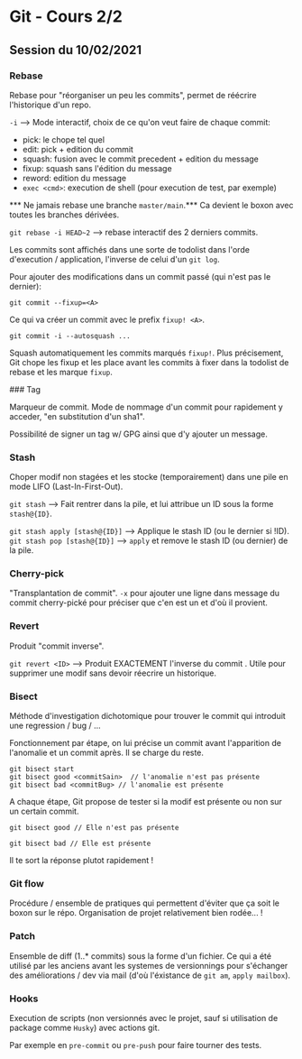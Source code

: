 # Git - Cours 2/2

## Session du 10/02/2021

### Rebase

Rebase pour "réorganiser un peu les commits", permet de réécrire l'historique d'un repo. 

`-i` --> Mode interactif, choix de ce qu'on veut faire de chaque commit:

- pick: le chope tel quel
- edit: pick + edition du commit 
- squash: fusion avec le commit precedent + edition du message
- fixup: squash sans l'édition du message
- reword: edition du message
- `exec <cmd>`: execution de <cmd> shell (pour execution de test, par exemple)


*** Ne jamais rebase une branche `master/main`.*** 
Ca devient le boxon avec toutes les branches dérivées.


`git rebase -i HEAD~2` --> rebase interactif des 2 derniers commits.

Les commits sont affichés dans une sorte de todolist dans l'orde d'execution / application, l'inverse de celui d'un `git log`.

Pour ajouter des modifications dans un commit<A> passé (qui n'est pas le dernier):

```
git commit --fixup=<A>
```
Ce qui va créer un commit avec le prefix `fixup! <A>`.

```
git commit -i --autosquash ...
```
Squash automatiquement les commits marqués `fixup!`. Plus précisement, Git chope les fixup et les place avant les commits à fixer dans la todolist de rebase et les marque `fixup`.

### Tag

Marqueur de commit. Mode de nommage d'un commit pour rapidement y acceder, "en substitution d'un sha1".

Possibilité de signer un tag w/ GPG ainsi que d'y ajouter un message.

### Stash

Choper modif non stagées et les stocke (temporairement) dans une pile en mode LIFO (Last-In-First-Out).

`git stash` --> Fait rentrer dans la pile, et lui attribue un ID sous la forme `stash@{ID}`.

`git stash apply [stash@{ID}]` --> Applique le stash ID (ou le dernier si !ID).
`git stash pop [stash@{ID}]` --> `apply` et remove le stash ID (ou dernier) de la pile.

### Cherry-pick

"Transplantation de commit". `-x` pour ajouter une ligne dans message du commit cherry-pické pour préciser que c'en est un et d'où il provient.

### Revert

Produit "commit inverse". 

`git revert <ID>` --> Produit EXACTEMENT l'inverse du commit <ID>. Utile pour supprimer une modif sans devoir réecrire un historique.

### Bisect

Méthode d'investigation dichotomique pour trouver le commit qui introduit une regression / bug / ...

Fonctionnement par étape, on lui précise un commit avant l'apparition de l'anomalie et un commit après. Il se charge du reste. 

```
git bisect start
git bisect good <commitSain>  // l'anomalie n'est pas présente
git bisect bad <commitBug> // l'anomalie est présente
```
A chaque étape, Git propose de tester si la modif est présente ou non sur un certain commit.

```
git bisect good // Elle n'est pas présente
```

```
git bisect bad // Elle est présente
```

Il te sort la réponse plutot rapidement ! 

### Git flow

Procédure / ensemble de pratiques qui permettent d'éviter que ça soit le boxon sur le répo. Organisation de projet relativement bien rodée... ! 

### Patch

Ensemble de diff (1..* commits) sous la forme d'un fichier. Ce qui a été utilisé par les anciens avant les systemes de versionnings pour s'échanger des améliorations / dev via mail (d'où l'éxistance de `git am`, `apply mailbox`).


### Hooks

Execution de scripts (non versionnés avec le projet, sauf si utilisation de package comme `Husky`) avec actions git. 

Par exemple en `pre-commit` ou `pre-push` pour faire tourner des tests.

